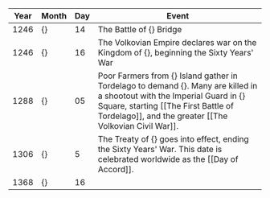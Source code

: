 
| Year | Month | Day | Event |
| ---- | ---- | ---- | ---- |
| 1246 | {} | 14 | The Battle of {} Bridge |
| 1246 | {} | 16 | The Volkovian Empire declares war on the Kingdom of {}, beginning the Sixty Years' War |
| 1288 | {} | 05 | Poor Farmers from {} Island gather in Tordelago to demand {}. Many are killed in a shootout with the Imperial Guard in {} Square, starting [[The First Battle of Tordelago]], and the greater [[The Volkovian Civil War]].  |
| 1306 | {} | 5 | The Treaty of {} goes into effect, ending the Sixty Years' War. This date is celebrated worldwide as the [[Day of Accord]]. |
| 1368 | {} | 16 |  |
